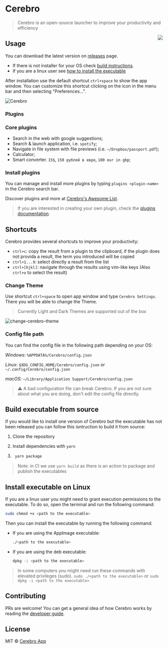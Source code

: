 # Cerebro

> Cerebro is an open-source launcher to improve your productivity and efficiency

<img src="./build/icons/128x128.png" align="right"/>

## Usage

You can download the latest version on  [releases](https://github.com/cerebroapp/cerebro/releases) page.

- If there is not installer for your OS check [build instructions](#build-executable-from-source).
- If you are a linux user see [how to install the executable](#install-executable-on-linux)

After installation use the default shortcut `ctrl+space` to show the app window. You can customize this shortcut clicking on the icon in the menu bar and then selecting "Preferences...".

![Cerebro](https://cloud.githubusercontent.com/assets/594298/20180624/858a483a-a75b-11e6-94a1-ef1edc4d95c3.gif)

### Plugins

### Core plugins

- Search in the web with google suggestions;
- Search & launch application, i.e. `spotify`;
- Navigate in file system with file previews (i.e. `~/Dropbox/passport.pdf`);
- Calculator;
- Smart converter. `15$`, `150 рублей в евро`, `100 eur in gbp`;

### Install plugins

You can manage and install more plugins by typing `plugins <plugin-name>` in the Cerebro search bar.

Discover plugins and more at [Cerebro's Awesome List](https://github.com/lubien/awesome-cerebro).

> If you are interested in creating your own plugin, check the [plugins documentation](./docs/plugins-developers.md).

## Shortcuts

Cerebro provides several shortcuts to improve your productivity:

- `ctrl+c`: copy the result from a plugin to the clipboard, if the plugin does not provida a result, the term you introduced will be copied
- `ctrl+1...9`: select directly a result from the list
- `ctrl+[hjkl]`: navigate through the results using vim-like keys (Also `ctrl+o` to select the result)

### Change Theme

Use shortcut `ctrl+space` to open app window and type `Cerebro Settings`. There you will be able to change the Theme.

> Currently Light and Dark Themes are supported out of the box

![change-cerebro-theme](https://user-images.githubusercontent.com/24854406/56137765-5880ca00-5fb7-11e9-86d0-e740de1127c2.gif)

### Config file path

You can find the config file in the following path depending on your OS:

*Windows*: `%APPDATA%/Cerebro/config.json`

*Linux*: `$XDG_CONFIG_HOME/Cerebro/config.json`  or `~/.config/Cerebro/config.json`

*macOS*: `~/Library/Application Support/Cerebro/config.json`

> ⚠️ A bad configuration file can break Cerebro. If you are not sure about what you are doing, don't edit the config file directly.

## Build executable from source

If you would like to install one version of Cerebro but the executable has not been released you can follow this isntruction to build it from source:

1. Clone the repository
2. Install dependencies with `yarn`

3. ```bash
    yarn package
   ```

> Note: in CI we use `yarn build` as there is an action to package and publish the executables

## Install executable on Linux

If you are a linux user you might need to grant execution permissions to the executable. To do so, open the terminal and run the following command:

```bash
sudo chmod +x <path to the executable>
```

Then you can install the executable by running the following command:

- If you are using the AppImage executable:

  ```bash
  ./<path to the executable>
  ```

- If you are using the deb executable:

  ```bash
  dpkg -i <path to the executable>
  ```

> In some computers you might need run these commands with elevated privileges (sudo). `sudo ./<path to the executable>` or `sudo dpkg -i <path to the executable>`

## Contributing

PRs are welcome! You can get a general idea of how Cerebro works by reading the [developer guide](/docs/cerebro-developers.md).

## License

MIT © [Cerebro App](https://github.com/cerebroapp/cerebro/blob/master/LICENSE)
